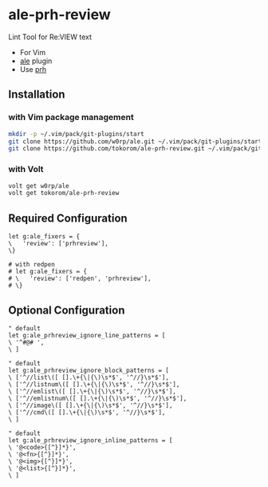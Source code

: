 # ale-prh-review

Lint Tool for Re:VIEW text

- For Vim
- [ale](https://github.com/w0rp/ale) plugin
- Use [prh](https://github.com/prh/prh)

## Installation

### with Vim package management

```sh
mkdir -p ~/.vim/pack/git-plugins/start
git clone https://github.com/w0rp/ale.git ~/.vim/pack/git-plugins/start/ale
git clone https://github.com/tokorom/ale-prh-review.git ~/.vim/pack/git-plugins/start/ale-prh-review
```

### with Volt

```sh
volt get w0rp/ale
volt get tokorom/ale-prh-review
```

## Required Configuration

```vim
let g:ale_fixers = {
\   'review': ['prhreview'],
\}

# with redpen
# let g:ale_fixers = {
# \   'review': ['redpen', 'prhreview'],
# \}
```

## Optional Configuration

```vim
" default
let g:ale_prhreview_ignore_line_patterns = [
\ '^#@# ',
\ ]

" default
let g:ale_prhreview_ignore_block_patterns = [
\ ['^//list\([ [].\+{\|{\)\s*$', '^//}\s*$'],
\ ['^//listnum\([ [].\+{\|{\)\s*$', '^//}\s*$'],
\ ['^//emlist\([ [].\+{\|{\)\s*$', '^//}\s*$'],
\ ['^//emlistnum\([ [].\+{\|{\)\s*$', '^//}\s*$'],
\ ['^//image\([ [].\+{\|{\)\s*$', '^//}\s*$'],
\ ['^//cmd\([ [].\+{\|{\)\s*$', '^//}\s*$'],
\ ]

" default
let g:ale_prhreview_ignore_inline_patterns = [
\ '@<code>{[^}]*}',
\ '@<fn>{[^}]*}',
\ '@<img>{[^}]*}',
\ '@<list>{[^}]*}',
\ ]
```
